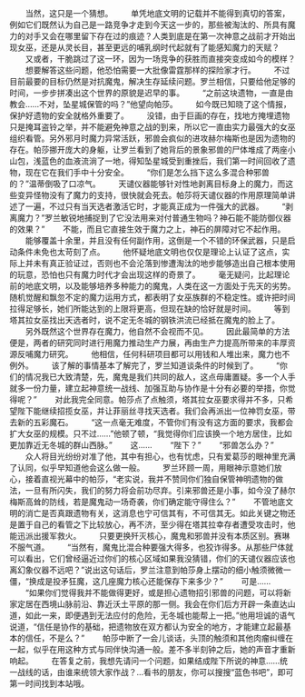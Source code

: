 　　当然，这只是一个猜想。
　　单凭地底文明的记载并不能得到真切的答案，例如它们既然认为自己是一路竞争才走到今天这一步的，那些被淘汰的、所具有魔力的对手又会在哪里留下存在过的痕迹？人类到底是在第一次神意之战前才开始出现女巫，还是从灵长目，甚至更远的哺乳纲时代起就有了能感知魔力的天赋？
　　又或者，干脆跳过了这一环，因为一场竞争的获胜而直接突变成如今的模样？
　　想要解答这些问题，他恐怕需要一大批像雷霆那样的探险家才行。
　　不过目前最要的目标仍然是对抗魔鬼，解决生存延续问题。罗兰相信，只要给他足够的时间，一步步拼凑出这个世界的原貌是迟早的事。
　　“之前这块遗物，一直是由教会……不对，坠星城保管的吗？”他望向帕莎。
　　如今既已知晓了这个情报，保护好遗物的安全就格外重要了。
　　没错，由于巨画的存在，找地方掩埋遗物只是掩耳盗铃之举，并不能避免神意之战的到来，所以它一直由实力最强大的女巫组织看管。另外邪月时魔力异常活跃，邪兽会疯似的进攻赫尔梅斯也是因为遗物的存在。帕莎挪开庞大的身躯，让罗兰看到了她背后的景象邪兽的尸体堆成了两座小山包，浅蓝色的血液流淌了一地，得知坠星城受到重挫后，我们第一时间回收了遗物，现在它在我们手中十分安全。
　　“你们是怎么挡下这么多混合种邪兽的？”温蒂倒吸了口凉气。
　　天谴仪器能够针对性地剥离目标身上的魔力，而这些变异怪物没有了魔力的支持，很快就会死去。帕莎将天谴仪器的作用原理简单讲述了一遍，不过只有当天选者激活它时，才能真正成为一件强大的武器。
　　“剥离魔力？”罗兰敏锐地捕捉到了它没法用来对付普通生物吗？神石能不能防御仪器的效果？”
　　不能，而且它直接生效于魔力之上，神石的屏障对它不起作用。
　　能够覆盖十余里，并且没有任何副作用，这倒是一个不错的环保武器，只是启动条件未免也太苛刻了点。
　　他怀疑地底文明也仅仅是理论上认证了这点，实际上并未有真正验证过，否则也不会沦落到惨遭淘汰的地步能够造出自己根本使用的玩意，恐怕也只有魔力时代才会出现这样的奇景了。
　　毫无疑问，比起理论前的地底文明，以及能够培养多种能力的魔鬼，人类在这一方面处于先天的劣势。随机觉醒和飘忽不定的魔力运用方式，都表明了女巫族群的不稳定性。或许把时间拉得足够长，她们所能达到的上限将更高，但现在缺的恰好就是时间。
　　等到塔其拉女巫找出天选者时，说不定无冬城的钢铁洪流已经抵在魔鬼的脸上了。
　　另外既然这个世界存在魔力，他自然不会视而不见。
　　因此最简单的方法便是，两者的研究同时进行用魔力推动生产力展，再由生产力提高所带来的丰厚资源反哺魔力研究。
　　他相信，任何科研项目都可以用钱和人堆出来，魔力也不例外。
　　该了解的事情基本了解完了，罗兰知道谈条件的时候到了。
　　“你们的情况我已大致清楚，先，魔鬼是我们共同的敌人，这点毋庸置疑。多一个人手就多一份力量，建立起神意统一战线、加强互助与协作是十分有必要的举措，你觉得呢？”
　　对此我完全同意。帕莎点了点触须，塔其拉女巫要求得并不多，只希望陛下能继续招揽女巫，并让菲丽丝寻找天选者。我们会再派出一位神罚女巫，带去新的五彩魔石。
　　“这一点毫无难度，不管你们有没有这方面的要求，我都会扩大女巫的规模。只不过……”他顿了顿，“我觉得你们应该换一个地方居住，比如更加靠近无冬城的群山西脉。”
　　这……
　　“陛下？”
　　“邪兽怎么办？”
　　众人将目光纷纷对准了他，其中有担心，也有忧虑，只有爱葛莎的眼神里充满了认同，似乎早知道他会这么做一般。
　　罗兰环顾一周，用眼神示意她们放心，接着直视光幕中的帕莎，“老实说，我并不赞同你们独自保管神明遗物的做法，一旦有所闪失，我们的努力将会前功尽弃。引来邪兽还是小事，如今没了赫尔梅斯高耸的防线，若是魔鬼动一场奇袭，你们确定能守得住么？”
　　不管地底文明的消亡是否真跟遗物有关，这消息也宁可信其有，不可信其无。如此关键之物还是置于自己的看管之下比较放心，再不济，至少得在塔其拉幸存者遭受攻击时，他能迅派出援军救火。
　　只要更换歼灭核心，魔鬼和邪兽并没有本质区别。赛琳不服气道。
　　“当然有，魔鬼比混合种要强大得多，也狡诈得多。从那些尸体就可以看出，它们曾经逼近过你们的核心区域如果我没猜错，你们的天谴仪器应该也离幻象仪器不远吧？”说出这句话后，罗兰注意到帕莎身上摆动的细小触须微微一僵，“换成是投矛狂魔，这几座魔力核心还能保存下来多少？”
　　可是……
　　“如果你们觉得我并不能做得更好，或是担心遗物招引邪兽的问题，可以将新家定居在西境山脉前沿、靠近沃土平原的那一侧。我会在你们后方开辟一条直达山道，如此一来，即便遇到无法应付的危险，无冬城也能帮上一把。”他用坦诚的语气说道，“信任是协作的基础，把遗物放在双方都认为安全的地方，才能建立起最基本的信任，不是么？”
　　帕莎中断了一会儿谈话，头顶的触须和其他肉瘤纠缠在一起，似乎在用这种方式与同伴快沟通一般。差不多半刻钟之后，她的声音才重新响起。
　　在答复之前，我想先请问一个问题，如果结成陛下所说的神意……统一战线的话，由谁来统领大家作战？...看书的朋友，你可以搜搜“蓝色书吧”，即可第一时间找到本站哦。